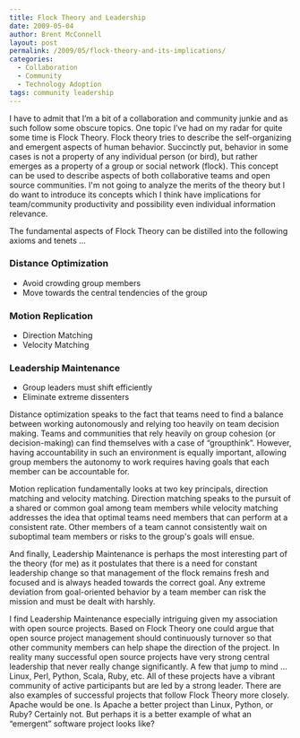 ```yaml
---
title: Flock Theory and Leadership
date: 2009-05-04
author: Brent McConnell
layout: post
permalink: /2009/05/flock-theory-and-its-implications/
categories:
  - Collaboration
  - Community
  - Technology Adoption
tags: community leadership
---
```

I have to admit that I’m a bit of a collaboration and community junkie and as such follow some obscure topics. One topic I’ve had on my radar for quite some time is Flock Theory. Flock theory tries to describe the self-organizing and emergent aspects of human behavior. Succinctly put, behavior in some cases is not a property of any individual person (or bird), but rather emerges as a property of a group or social network (flock). This concept can be used to describe aspects of both collaborative teams and open source communities. I'm not going to analyze the merits of the theory but I do want to introduce its concepts which I think have implications for team/community productivity and possibility even individual information relevance.

The fundamental aspects of Flock Theory can be distilled into the following axioms and tenets …
### Distance Optimization
* Avoid crowding group members
* Move towards the central tendencies of the group

### Motion Replication
* Direction Matching
* Velocity Matching

### Leadership Maintenance
* Group leaders must shift efficiently</li>
* Eliminate extreme dissenters</li>

Distance optimization speaks to the fact that teams need to find a balance between working autonomously and relying too heavily on team decision making. Teams and communities that rely heavily on group cohesion (or decision-making) can find themselves with a case of “groupthink”.  However, having accountability in such an environment is equally important, allowing group members the autonomy to work requires having goals that each member can be accountable for.

Motion replication fundamentally looks at two key principals, direction matching and velocity matching.  Direction matching speaks to the pursuit of a shared or common goal among team members while velocity matching addresses the idea that optimal teams need members that can perform at a consistent rate.  Other members of a team cannot consistently wait on suboptimal team members or risks to the group's goals will ensue.

And finally, Leadership Maintenance is perhaps the most interesting part of the theory (for me) as it postulates that there is a need for constant leadership change so that management of the flock remains fresh and focused and is always headed towards the correct goal.  Any extreme deviation from goal-oriented behavior by a team member can risk the mission and must be dealt with harshly.

I find Leadership Maintenance especially intriguing given my association with open source projects.  Based on Flock Theory one could argue that open source project management should continuously turnover so that other community members can help shape the direction of the project.  In reality many successful open source projects have very strong central leadership that never really change significantly.  A few that jump to mind … Linux, Perl, Python, Scala, Ruby, etc.  All of these projects have a vibrant community of active participants but are led by a strong leader.  There are also examples of successful projects that follow Flock Theory more closely.  Apache would be one.   Is Apache a better project than Linux, Python, or Ruby?   Certainly not.  But perhaps it is a better example of what an “emergent” software project looks like?
